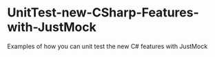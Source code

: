 # UnitTest-new-CSharp-Features-with-JustMock
Examples of how you can unit test the new C# features with JustMock
